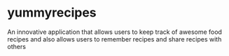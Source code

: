 # yummyrecipes
An innovative application that allows users to keep track of awesome food recipes and also allows users to remember recipes and share recipes with others
